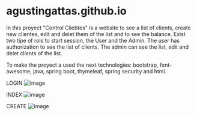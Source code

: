 # agustingattas.github.io
In this proyect "Control Cliebtes" is a website to see a list of clients, create new clientes, edit and delet them of the list and to see the balance. 
Exist two tipe of rols to start session, the User and the Admin. The user has authorization to see the list of clients. 
The admin can see the list, edit and delet clients of the list.

To make the proyect a used the next technologies: bootstrap, font-awesome, java, spring boot, thymeleaf, spring security and html.

LOGIN
![image](https://user-images.githubusercontent.com/92380443/187067526-3acf1b6f-70cb-4203-9e9e-fbb776891a7f.png)

INDEX
![image](https://user-images.githubusercontent.com/92380443/187067549-3713dccc-933e-4942-a58a-d292eaef4614.png)

CREATE
![image](https://user-images.githubusercontent.com/92380443/187067565-f323c75d-880e-4610-923c-a877bcbf0bd6.png)
